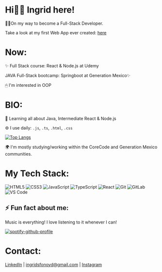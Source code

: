 # Hi👩‍🚀 Ingrid here!

👩‍💻On my way to become a Full-Stack Developer.

Take a look at my first Web App ever created: [here](https://github.com/ingridsfd/ToDoAppBackendFinalProjectCoreCode)

# Now:

✨ Full Stack course: React & Node.js at Udemy

JAVA Full-Stack bootcamp: Springboot at Generation Mexico✨

🖱 I'm interested in OOP

# BIO: 

🌱 Learning all about Java, Intermediate React & Node.js

⚙️ I use daily: ```.js```, ```.ts```, ```.html```, ```.css```

[![Top Langs](https://github-readme-stats.vercel.app/api/top-langs/?username=anuraghazra&layout=compact)](https://github.com/anuraghazra/github-readme-stats)

🌍 I'm mostly studying/working within the CoreCode and Generation Mexico communities.

# My Tech Stack:

![HTML5](https://img.shields.io/badge/-HTML5-%23E44D27?style=flat-square&logo=html5&logoColor=ffffff)
![CSS3](https://img.shields.io/badge/-CSS3-%231572B6?style=flat-square&logo=css3)
![JavaScript](https://img.shields.io/badge/-JavaScript-%23F7DF1C?style=flat-square&logo=javascript&logoColor=000000&labelColor=%23F7DF1C&color=%23FFCE5A)
![TypeScript](https://img.shields.io/badge/-TypeScript-007ACC?style=flat-square&logo=typescript&logoColor=white)
![React](https://img.shields.io/badge/-React-%23282C34?style=flat-square&logo=react)
![Git](https://img.shields.io/badge/-Git-%23F05032?style=flat-square&logo=git&logoColor=%23ffffff)
![GitLab](https://img.shields.io/badge/-GitLab-FCA121?style=flat-square&logo=gitlab)
![VS Code](https://img.shields.io/badge/-VSCode-%23007ACC?style=flat-square&logo=visual-studio-code)

## ⚡ Fun fact about me: 

Music is everything! I love listening to it whenever I can! 

[![spotify-github-profile](https://spotify-github-profile.vercel.app/api/view?uid=22ttkjhecf3die5d2cp4t563i&cover_image=true&theme=novatorem&bar_color=53b14f&bar_color_cover=false)](https://github.com/kittinan/spotify-github-profile)

# Contact:

[LinkedIn](https://www.linkedin.com/in/ingridsfd/) | ingridsfonoyd@gmail.com | [Instagram](https://www.instagram.com/ingridsfonoy/)
